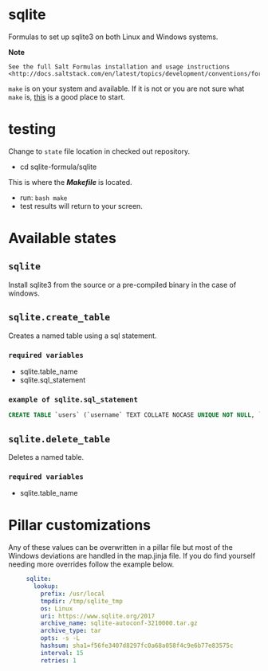 # sqlite

Formulas to set up sqlite3 on both Linux and Windows systems.

**Note**

    See the full Salt Formulas installation and usage instructions
    <http://docs.saltstack.com/en/latest/topics/development/conventions/formulas.html>.

`make` is on your system and available. If it is not or you are not sure what
`make` is, [this](https://www.gnu.org/software/make/) is a good place to start.

# testing

Change to `state` file location in checked out repository.

- cd sqlite-formula/sqlite

This is where the ***Makefile*** is located.

- run: `bash make`
- test results will return to your screen.

# Available states

## `sqlite`

Install sqlite3 from the source or a pre-compiled binary in the case of windows.

## `sqlite.create_table`

Creates a named table using a sql statement.

### `required variables`

* sqlite.table_name
* sqlite.sql_statement

### `example of sqlite.sql_statement`
```sql
CREATE TABLE `users` (`username` TEXT COLLATE NOCASE UNIQUE NOT NULL, `password` BLOB NOT NULL, `salt` BLOB NOT NULL, `last_login` INT)
```

## `sqlite.delete_table`

Deletes a named table.

### `required variables`

* sqlite.table_name

# Pillar customizations

Any of these values can be overwritten in a pillar file but most of the Windows
deviations are handled in the map.jinja file. If you do find yourself needing
more overrides follow the example below.

```yaml
     sqlite:
       lookup:
         prefix: /usr/local
         tmpdir: /tmp/sqlite_tmp
         os: Linux
         uri: https://www.sqlite.org/2017
         archive_name: sqlite-autoconf-3210000.tar.gz
         archive_type: tar
         opts: -s -L
         hashsum: sha1=f56fe3407d8297fc0a68a058f4c9e6b77e83575c
         interval: 15
         retries: 1
```
